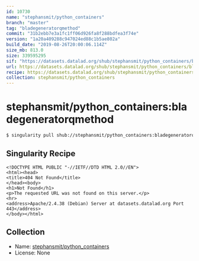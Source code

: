 ```yaml
---
id: 10730
name: "stephansmit/python_containers"
branch: "master"
tag: "bladegeneratorqmethod"
commit: "31b2ebb7e3a1fc1ff06d926fa8f288bdfea3f74e"
version: "1a20a409288c947024ed88c1b5ae802a"
build_date: "2019-08-26T20:00:06.114Z"
size_mb: 813.0
size: 339595295
sif: "https://datasets.datalad.org/shub/stephansmit/python_containers/bladegeneratorqmethod/2019-08-26-31b2ebb7-1a20a409/1a20a409288c947024ed88c1b5ae802a.sif"
url: https://datasets.datalad.org/shub/stephansmit/python_containers/bladegeneratorqmethod/2019-08-26-31b2ebb7-1a20a409/
recipe: https://datasets.datalad.org/shub/stephansmit/python_containers/bladegeneratorqmethod/2019-08-26-31b2ebb7-1a20a409/Singularity
collection: stephansmit/python_containers
---
```


# stephansmit/python_containers:bladegeneratorqmethod

```bash
$ singularity pull shub://stephansmit/python_containers:bladegeneratorqmethod
```

## Singularity Recipe

```singularity
<!DOCTYPE HTML PUBLIC "-//IETF//DTD HTML 2.0//EN">
<html><head>
<title>404 Not Found</title>
</head><body>
<h1>Not Found</h1>
<p>The requested URL was not found on this server.</p>
<hr>
<address>Apache/2.4.38 (Debian) Server at datasets.datalad.org Port 443</address>
</body></html>
```

## Collection

 - Name: [stephansmit/python_containers](https://github.com/stephansmit/python_containers)
 - License: None

